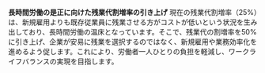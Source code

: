 **長時間労働の是正に向けた残業代割増率の引き上げ**
現在の残業代割増率（25%）は、新規雇用よりも既存従業員に残業させる方がコストが低いという状況を生み出しており、長時間労働の温床となっています。そこで、残業代の割増率を50%に引き上げ、企業が安易に残業を選択するのではなく、新規雇用や業務効率化を進めるよう促します。これにより、労働者一人ひとりの負担を軽減し、ワークライフバランスの実現を目指します。